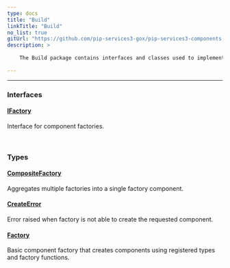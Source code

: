 ```yaml
---
type: docs
title: "Build"
linkTitle: "Build"
no_list: true
gitUrl: "https://github.com/pip-services3-gox/pip-services3-components-gox"
description: >
    
    The Build package contains interfaces and classes used to implement the "factory design pattern". 
    
---
```

---

<div class="module-body"> 

### Interfaces

#### [IFactory](ifactory)
Interface for component factories.

<br>

### Types

#### [CompositeFactory](composite_factory)
Aggregates multiple factories into a single factory component.

#### [CreateError](create_error)
Error raised when factory is not able to create the requested component.

#### [Factory](factory)
Basic component factory that creates components using registered types and factory functions.

</div>
